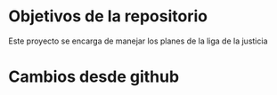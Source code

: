 # Objetivos de la repositorio

Este proyecto se encarga de manejar los planes de la liga de la justicia


# Cambios desde github
